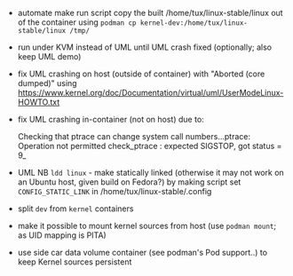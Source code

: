 
* automate make run script copy the built /home/tux/linux-stable/linux out of the container using
  `podman cp kernel-dev:/home/tux/linux-stable/linux /tmp/`

* run under KVM instead of UML until UML crash fixed (optionally; also keep UML demo)

* fix UML crashing on host (outside of container) with "Aborted (core dumped)" using
  https://www.kernel.org/doc/Documentation/virtual/uml/UserModeLinux-HOWTO.txt

* fix UML crashing in-container (not on host) due to:

    Checking that ptrace can change system call numbers...ptrace: Operation not permitted
    check_ptrace : expected SIGSTOP, got status = 9_

* UML NB `ldd linux` - make statically linked (otherwise it may not work on an Ubuntu host, given build on Fedora?)
  by making script set `CONFIG_STATIC_LINK` in /home/tux/linux-stable/.config

* split `dev` from `kernel` containers
* make it possible to mount kernel sources from host (use `podman mount`; as UID mapping is PITA)
* use side car data volume container (see podman's Pod support..) to keep Kernel sources persistent
